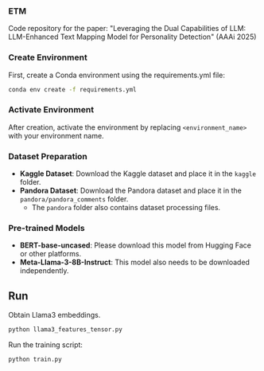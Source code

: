 ### ETM
Code repository for the paper: "Leveraging the Dual Capabilities of LLM: LLM-Enhanced Text Mapping Model for Personality Detection" (AAAi 2025)

### Create Environment
First, create a Conda environment using the requirements.yml file:

```bash
conda env create -f requirements.yml
```

### Activate Environment  
After creation, activate the environment by replacing `<environment_name>` with your environment name.

### Dataset Preparation  
- **Kaggle Dataset**: Download the Kaggle dataset and place it in the `kaggle` folder.  
- **Pandora Dataset**: Download the Pandora dataset and place it in the `pandora/pandora_comments` folder.  
  - The `pandora` folder also contains dataset processing files.

### Pre-trained Models  
- **BERT-base-uncased**: Please download this model from Hugging Face or other platforms.  
- **Meta-Llama-3-8B-Instruct**: This model also needs to be downloaded independently.

## Run

Obtain Llama3 embeddings.

```bash
python llama3_features_tensor.py
```

Run the training script:

```bash
python train.py
```

